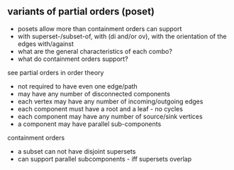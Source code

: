 
<!-- ======================================================================= -->
## variants of partial orders (poset)

- posets allow more than containment orders can support
- with superset-/subset-of, with (di and/or ov),
  with the orientation of the edges with/against
- what are the general characteristics of each combo?
- what do containment orders support?

see partial orders in order theory

- not required to have even one edge/path
- may have any number of disconnected components
- each vertex may have any number of incoming/outgoing edges
- each component must have a root and a leaf - no cycles
- each component may have any number of source/sink vertices
- a component may have parallel sub-components

containment orders

- a subset can not have disjoint supersets
- can support parallel subcomponents - iff supersets overlap
